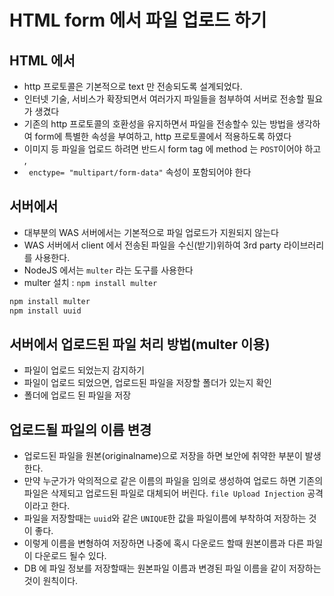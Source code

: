 # HTML form 에서 파일 업로드 하기

## HTML 에서

- http 프로토콜은 기본적으로 text 만 전송되도록 설계되었다.
- 인터넷 기술, 서비스가 확장되면서 여러가지 파일들을 첨부하여 서버로 전송할 필요가 생겼다
- 기존의 http 프로토콜의 호환성을 유지하면서 파일을 전송할수 있는 방법을 생각하여 form에 특별한 속성을 부여하고, http 프로토콜에서 적용하도록 하였다
- 이미지 등 파일을 업로드 하려면 반드시 form tag 에 method 는 `POST`이어야 하고 ,
- ` enctype= "multipart/form-data"` 속성이 포함되어야 한다

## 서버에서

- 대부분의 WAS 서버에서는 기본적으로 파일 업로드가 지원되지 않는다
- WAS 서버에서 client 에서 전송된 파일을 수신(받기)위하여 3rd party 라이브러리를 사용한다.
- NodeJS 에서는 `multer` 라는 도구를 사용한다
- multer 설치 : `npm install multer`

```bash
npm install multer
npm install uuid
```

## 서버에서 업로드된 파일 처리 방법(multer 이용)

- 파일이 업로드 되었는지 감지하기
- 파일이 업로드 되었으면, 업로드된 파일을 저장할 폴더가 있는지 확인
- 폴더에 업로드 된 파일을 저장

## 업로드될 파일의 이름 변경

- 업로드된 파일을 원본(originalname)으로 저장을 하면 보안에 취약한 부분이 발생한다.
- 만약 누군가가 악의적으로 같은 이름의 파일을 임의로 생성하여 업로드 하면 기존의 파일은 삭제되고 업로드된 파일로 대체되어 버린다. `file Upload Injection` 공격이라고 한다.
- 파일을 저장할때는 `uuid`와 같은 `UNIQUE`한 값을 파일이름에 부착하여 저장하는 것이 좋다.
- 이렇게 이름을 변형하여 저장하면 나중에 혹시 다운로드 할때 원본이름과 다른 파일이 다운로드 될수 있다.
- DB 에 파일 정보를 저장할때는 원본파일 이름과 변경된 파일 이름을 같이 저장하는 것이 원칙이다.
